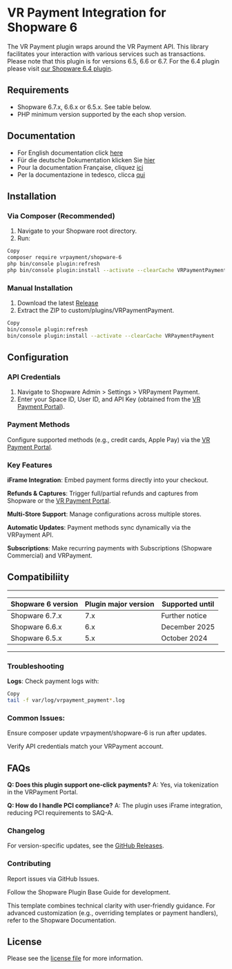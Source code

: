 

VR Payment Integration for Shopware 6
=============================

The VR Payment plugin wraps around the VR Payment API. This library facilitates your interaction with various services such as transactions.
Please note that this plugin is for versions 6.5, 6.6 or 6.7. For the 6.4 plugin please visit [our Shopware 6.4 plugin](https://github.com/vr-payment/shopware-6-4).

## Requirements

- Shopware 6.7.x, 6.6.x or 6.5.x. See table below.
- PHP minimum version supported by the each shop version.

## Documentation

- For English documentation click [here](@WalleeDocPath(/docs/en/documentation.html))
- Für die deutsche Dokumentation klicken Sie [hier](@WalleeDocPath(/docs/de/documentation.html))
- Pour la documentation Française, cliquez [ici](@WalleeDocPath(/docs/fr/documentation.html))
- Per la documentazione in tedesco, clicca [qui](@WalleeDocPath(/docs/it/documentation.html))

## Installation

### **Via Composer (Recommended)**  
1. Navigate to your Shopware root directory.
2. Run:

```bash
Copy
composer require vrpayment/shopware-6
php bin/console plugin:refresh
php bin/console plugin:install --activate --clearCache VRPaymentPayment
```

### Manual Installation

1. Download the latest [Release](../../releases)
2. Extract the ZIP to custom/plugins/VRPaymentPayment.

```bash
Copy
bin/console plugin:refresh  
bin/console plugin:install --activate --clearCache VRPaymentPayment  
```

## Configuration
### API Credentials

1. Navigate to Shopware Admin > Settings > VRPayment Payment.
2. Enter your Space ID, User ID, and API Key (obtained from the [VR Payment Portal](https://gateway.vr-payment.de/)).

### Payment Methods

Configure supported methods (e.g., credit cards, Apple Pay) via the [VR Payment Portal](https://gateway.vr-payment.de/).

### Key Features
**iFrame Integration**: Embed payment forms directly into your checkout.

**Refunds & Captures**: Trigger full/partial refunds and captures from Shopware or the [VR Payment Portal](https://gateway.vr-payment.de/).

**Multi-Store Support**: Manage configurations across multiple stores.

**Automatic Updates**: Payment methods sync dynamically via the VRPayment API.

**Subscriptions**: Make recurring payments with Subscriptions (Shopware Commercial) and VRPayment.

## Compatibiliity

___________________________________________________________________________________
| Shopware 6 version            | Plugin major version   | Supported until        |
|-------------------------------|------------------------|------------------------|
| Shopware 6.7.x                | 7.x                    | Further notice         |
| Shopware 6.6.x                | 6.x                    | December 2025          |
| Shopware 6.5.x                | 5.x                    | October 2024           |
-----------------------------------------------------------------------------------

### Troubleshooting
**Logs**: Check payment logs with:

```bash
Copy
tail -f var/log/vrpayment_payment*.log
```
### Common Issues:

Ensure composer update vrpayment/shopware-6 is run after updates.

Verify API credentials match your VRPayment account.

## FAQs
**Q: Does this plugin support one-click payments?**
A: Yes, via tokenization in the VRPayment Portal.

**Q: How do I handle PCI compliance?**
A: The plugin uses iFrame integration, reducing PCI requirements to SAQ-A.

### Changelog
For version-specific updates, see the [GitHub Releases](https://github.com/vr-payment/shopware-6/releases).

### Contributing
Report issues via GitHub Issues.

Follow the Shopware Plugin Base Guide for development.

This template combines technical clarity with user-friendly guidance. For advanced customization (e.g., overriding templates or payment handlers), refer to the Shopware Documentation.

## License

Please see the [license file](https://github.com/vr-payment/shopware-6/blob/master/LICENSE.txt) for more information.
